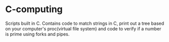 # C-computing
Scripts built in C. Contains code to match strings in C, print out a tree based on your computer's proc(virtual file system) and code to verify if a number is prime using forks and pipes.
